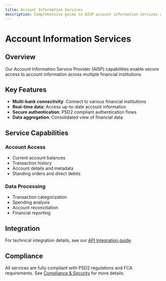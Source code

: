 ```yaml
---
title: Account Information Services
description: Comprehensive guide to AISP account information services and capabilities
---
```


# Account Information Services

## Overview

Our Account Information Service Provider (AISP) capabilities enable secure access to account information across multiple financial institutions.

## Key Features

- **Multi-bank connectivity**: Connect to various financial institutions
- **Real-time data**: Access up-to-date account information
- **Secure authentication**: PSD2 compliant authentication flows
- **Data aggregation**: Consolidated view of financial data

## Service Capabilities

### Account Access
- Current account balances
- Transaction history
- Account details and metadata
- Standing orders and direct debits

### Data Processing
- Transaction categorization
- Spending analysis
- Account reconciliation
- Financial reporting

## Integration

For technical integration details, see our [API Integration guide](./api-integration).

## Compliance

All services are fully compliant with PSD2 regulations and FCA requirements. See [Compliance & Security](./compliance) for more details.